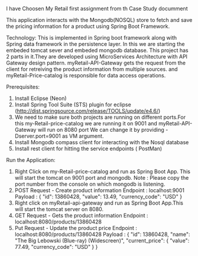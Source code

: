 
I have Choosen My Retail first assignment from th Case Study documment 

This application interacts with the Mongodb(NOSQL) store to fetch and save the pricing information for a product using Spring Boot Framework. 

Technology:
This is implemented in Spring boot framework along with Spring data framework in the persistence layer. 
In this we are starting the embeded tomcat sever and embeded mongodb database.
This project has 2 parts in it.They are developed using MicroServices Architecture with API Gateway design pattern.
myRetail-API-Gateway gets the request from the client for retreiving the product information from multiple sources.
and myRetail-Price-catalog is responsible for data access operations.

Prerequisites:

1) Install Eclipse (Neon)
2) Install Spring Tool Suite (STS) plugin for eclipse (http://dist.springsource.com/release/TOOLS/update/e4.6/)
3) We need to make sure both projects are running on different ports.For this my-Retail-price-catalog we are running it on 9001 and myRetail-API-Gateway will run on 8080 port 
   We can change it by providing -Dserver.port=9001 as VM argument.
4) Install Mongodb compass client for interacting with the Nosql database
5) Install rest client for hitting the service endpoints ( PostMan)

Run the Application:
1) Right Click on my-Retail-price-catalog and run as Spring Boot App. This will start the tomcat on 9001 port and mongodb.
Note : Please copy the port number from the console on which mongodb is listening.
2) POST Request - 
 Create product information 
 Endpoint : localhost:9001
 Payload :  {
  "id": 13860428,
  "value": 13.49,
  "currency_code": "USD"
 }
3) Right click on myRetail-api-gateway and run as Spring Boot App.This will start the tomcat server on 8080.
4) GET Request -
 Gets the product information
 Endpoint : localhost:8080/products/13860428
5) Put Request - 
 Update the product price
 Endpoint : localhost:8080/products/13860428
 Payload : {
  "id": 13860428,
  "name": "The Big Lebowski (Blue-ray) (Widescreen)",
  "current_price": {
    "value": 77.49,
    "currency_code": "USD"
  }
 }





